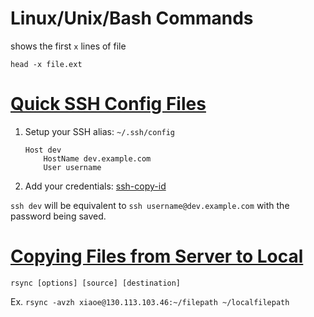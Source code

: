 # Linux/Unix/Bash Commands

shows the first `x` lines of file
```shell
head -x file.ext
```

# [Quick SSH Config Files](http://nerderati.com/2011/03/17/simplify-your-life-with-an-ssh-config-file/)

1. Setup your SSH alias: `~/.ssh/config`
    ```
    Host dev
        HostName dev.example.com
        User username
    ```
2. Add your credentials:
[ssh-copy-id](https://linux.die.net/man/1/ssh-copy-id)

`ssh dev` will be equivalent to `ssh username@dev.example.com` with the password being saved.

# [Copying Files from Server to Local](https://linux.die.net/man/1/rsync)
`rsync [options] [source] [destination]`

Ex. `rsync -avzh xiaoe@130.113.103.46:~/filepath ~/localfilepath`
